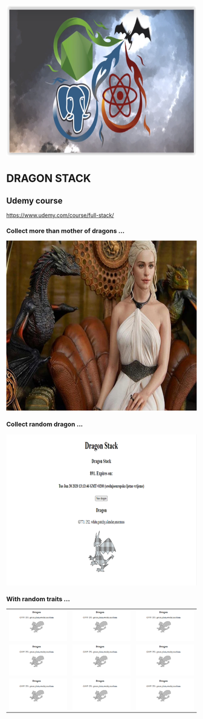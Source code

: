 <img src="./readmeImages/dragonstack1.png" width="900" height="400" >

# DRAGON STACK

## Udemy course

https://www.udemy.com/course/full-stack/

### Collect more than mother of dragons ...

<img src="./readmeImages/dragonstack2.jpg" width="800" height="450" >

### Collect random dragon ...

<img src="./readmeImages/dragonstack3.PNG" width="900" height="400" >

### With random traits ...

|                                                                            |                                                                            |                                                                            |
| :------------------------------------------------------------------------: | :------------------------------------------------------------------------: | :------------------------------------------------------------------------: |
| <img width="300" alt="dragon image" src="./readmeImages/dragonstack4.PNG"> | <img width="300" alt="dragon image" src="./readmeImages/dragonstack4.PNG"> | <img width="300" alt="dragon image" src="./readmeImages/dragonstack4.PNG"> |
| <img width="300" alt="dragon image" src="./readmeImages/dragonstack4.PNG"> | <img width="300" alt="dragon image" src="./readmeImages/dragonstack4.PNG"> | <img width="300" alt="dragon image" src="./readmeImages/dragonstack4.PNG"> | <img width="300" alt="dragon image" src="./readmeImages/dragonstack4.PNG"> |
| <img width="300" alt="dragon image" src="./readmeImages/dragonstack4.PNG"> | <img width="300" alt="dragon image" src="./readmeImages/dragonstack4.PNG"> | <img width="300" alt="dragon image" src="./readmeImages/dragonstack4.PNG"> |
